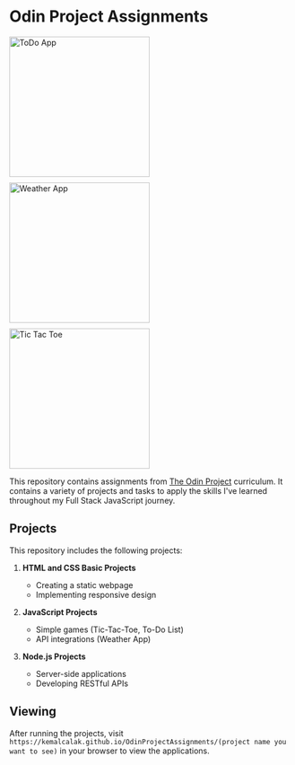# Odin Project Assignments

<div style="display: flex; gap: 10px; flex-wrap: wrap;">
  <img src="https://res.cloudinary.com/dkqu2s9gz/image/upload/v1730560704/alwkum2mk75sdptfkicw.png" width="250" alt="ToDo App">
  <img src="https://res.cloudinary.com/dkqu2s9gz/image/upload/v1730560710/d7ef3tbuxq05pmnzfg74.png" width="250" alt="Weather App">
  <img src="https://res.cloudinary.com/dkqu2s9gz/image/upload/v1730560703/cuusdtsegvcfkpccc7z8.png" width="250" alt="Tic Tac Toe">
</div>

This repository contains assignments from [The Odin Project](https://www.theodinproject.com/paths/full-stack-javascript) curriculum. It contains a variety of projects and tasks to apply the skills I've learned throughout my Full Stack JavaScript journey.

## Projects

This repository includes the following projects:

1. **HTML and CSS Basic Projects**
   - Creating a static webpage
   - Implementing responsive design

2. **JavaScript Projects**
   - Simple games (Tic-Tac-Toe, To-Do List)
   - API integrations (Weather App)

3. **Node.js Projects**
   - Server-side applications
   - Developing RESTful APIs

## Viewing
After running the projects, visit `https://kemalcalak.github.io/OdinProjectAssignments/(project name you want to see)` in your browser to view the applications.


